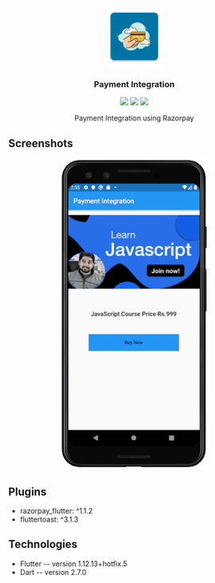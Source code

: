 <p align="center">
    <img src="https://github.com/Jay-Tillu/Razorpay-Payment-Integration/blob/main/assets/GitHub%20Assets/ic_launcher-web.png?raw=true" alt="Payment Integration App Logo" width="120" height="120">
  </a>
</p>

<h3 align="center">Payment Integration</h3>


<p align="center">
  <img src="https://img.shields.io/github/issues/Jay-Tillu/Xylophone">
  <img src="https://img.shields.io/github/forks/Jay-Tillu/Xylophone">
  <img src="https://img.shields.io/github/stars/Jay-Tillu/Xylophone">
</p>

<p align="center">
Payment Integration using Razorpay
</p>

## Screenshots

<p align="center">
  <img src="https://github.com/Jay-Tillu/Razorpay-Payment-Integration/blob/main/assets/GitHub%20Assets/payment%20integration%20gif.gif?raw=true">
</p>

## Plugins

*  razorpay_flutter: ^1.1.2
*  fluttertoast: ^3.1.3

## Technologies

* Flutter -- version 1.12.13+hotfix.5
* Dart -- version 2.7.0
  